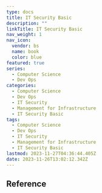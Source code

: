 ```yaml
---
type: docs
title: IT Security Basic
description: ""
linkTitle: IT Security Basic
nav_weight: 1
nav_icon:
  vendor: bs
  name: book
  color: blue
featured: true
series:
  - Computer Science
  - Dev Ops
categories:
  - Computer Science
  - Dev Ops
  - IT Security
  - Management for Infrastructure
  - IT Security Basic
tags:
  - Computer Science
  - Dev Ops
  - IT Security
  - Management for Infrastructure
  - IT Security Basic
lastmod: 2023-11-27T04:36:44.405Z
date: 2023-11-26T13:02:12.342Z
---
```


## Reference
